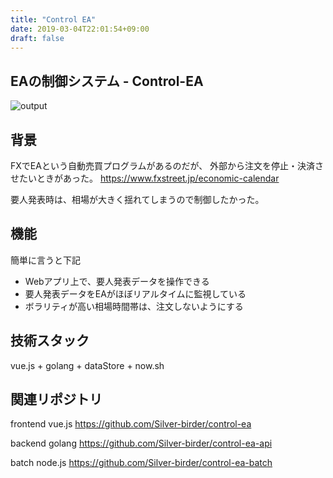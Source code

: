 ```yaml
---
title: "Control EA"
date: 2019-03-04T22:01:54+09:00
draft: false
---
```


## EAの制御システム - Control-EA
![output](https://res.cloudinary.com/silverbirder/image/upload/v1551705139/control-ea/control-ea.gif)

## 背景
FXでEAという自動売買プログラムがあるのだが、
外部から注文を停止・決済させたいときがあった。
https://www.fxstreet.jp/economic-calendar

要人発表時は、相場が大きく揺れてしまうので制御したかった。

## 機能
簡単に言うと下記

* Webアプリ上で、要人発表データを操作できる
* 要人発表データをEAがほぼリアルタイムに監視している
* ボラリティが高い相場時間帯は、注文しないようにする

## 技術スタック

vue.js + golang + dataStore + now.sh


## 関連リポジトリ
frontend vue.js
https://github.com/Silver-birder/control-ea

backend golang
https://github.com/Silver-birder/control-ea-api

batch node.js
https://github.com/Silver-birder/control-ea-batch
